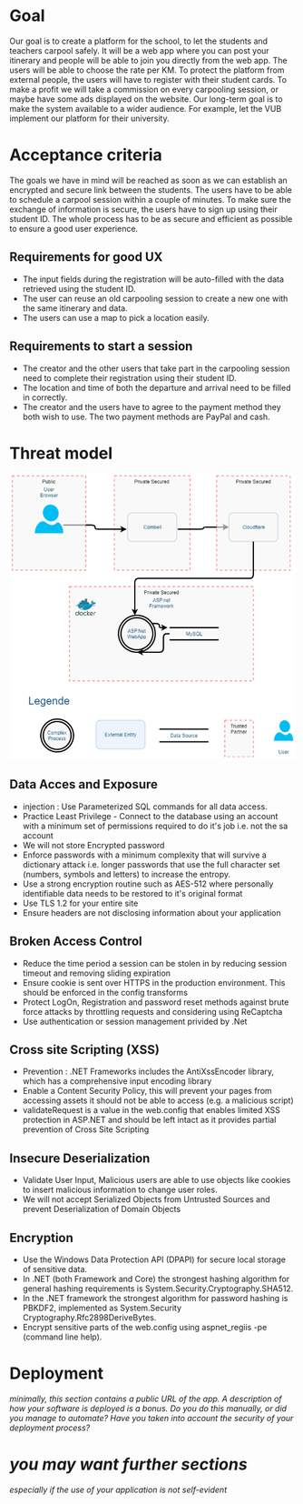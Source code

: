 # Goal
Our goal is to create a platform for the school, to let the students and teachers carpool safely. 
It will be a web app where you can post your itinerary and people will be able to join you directly from the web app.
The users will be able to choose the rate per KM.
To protect the platform from external people, the users will have to register with their student cards.
To make a profit we will take a commission on every carpooling session, or maybe have some ads displayed on the website.
Our long-term goal is to make the system available to a wider audience. For example, let the VUB implement our platform for their university.

# Acceptance criteria
The goals we have in mind will be reached as soon as we can establish an encrypted and secure link between the students. The users have to be able to schedule a carpool session within a couple of minutes. To make sure the exchange of information is secure, the users have to sign up using their student ID. The whole process has to be as secure and efficient as possible to ensure a good user experience.
## Requirements for good UX
- The input fields during the registration will be auto-filled with the data retrieved using the student ID.
- The user can reuse an old carpooling session to create a new one with the same itinerary and data.
- The users can use a map to pick a location easily.
## Requirements to start a session
- The creator and the other users that take part in the carpooling session need to complete their registration using their student ID.
- The location and time of both the departure and arrival need to be filled in correctly.
- The creator and the users have to agree to the payment method they both wish to use. The two payment methods are PayPal and cash.

# Threat model

![Threat Model](images/threat_model/Threat_model.png)

## Data Acces and Exposure
- injection : Use Parameterized SQL commands for all data access.
- Practice Least Privilege - Connect to the database using an account with a minimum set of permissions required to do it's job i.e. not the sa account
- We will not store Encrypted password 
- Enforce passwords with a minimum complexity that will survive a dictionary attack i.e. longer passwords that use the full character set (numbers, symbols and letters) to increase the entropy.
- Use a strong encryption routine such as AES-512 where personally identifiable data needs to be restored to it's original format
- Use TLS 1.2 for your entire site
- Ensure headers are not disclosing information about your application

## Broken Access Control
- Reduce the time period a session can be stolen in by reducing session timeout and removing sliding expiration
- Ensure cookie is sent over HTTPS in the production environment. This should be enforced in the config transforms
- Protect LogOn, Registration and password reset methods against brute force attacks by throttling requests and considering using ReCaptcha
- Use authentication or session management privided by .Net

## Cross site Scripting (XSS)
- Prevention : .NET Frameworks includes the AntiXssEncoder library, which has a comprehensive input encoding library
- Enable a Content Security Policy, this will prevent your pages from accessing assets it should not be able to access (e.g. a malicious script)
- validateRequest is a value in the web.config that enables limited XSS protection in ASP.NET and should be left intact as it provides partial prevention of Cross Site Scripting

## Insecure Deserialization
- Validate User Input, Malicious users are able to use objects like cookies to insert malicious information to change user roles.
- We will not accept Serialized Objects from Untrusted Sources and prevent Deserialization of Domain Objects

## Encryption 
- Use the Windows Data Protection API (DPAPI) for secure local storage of sensitive data.
- In .NET (both Framework and Core) the strongest hashing algorithm for general hashing requirements is System.Security.Cryptography.SHA512.
- In the .NET framework the strongest algorithm for password hashing is PBKDF2, implemented as System.Security Cryptography.Rfc2898DeriveBytes.
- Encrypt sensitive parts of the web.config using aspnet_regiis -pe (command line help).

# Deployment
*minimally, this section contains a public URL of the app. A description of how your software is deployed is a bonus. Do you do this manually, or did you manage to automate? Have you taken into account the security of your deployment process?*
# *you may want further sections*
*especially if the use of your application is not self-evident*
